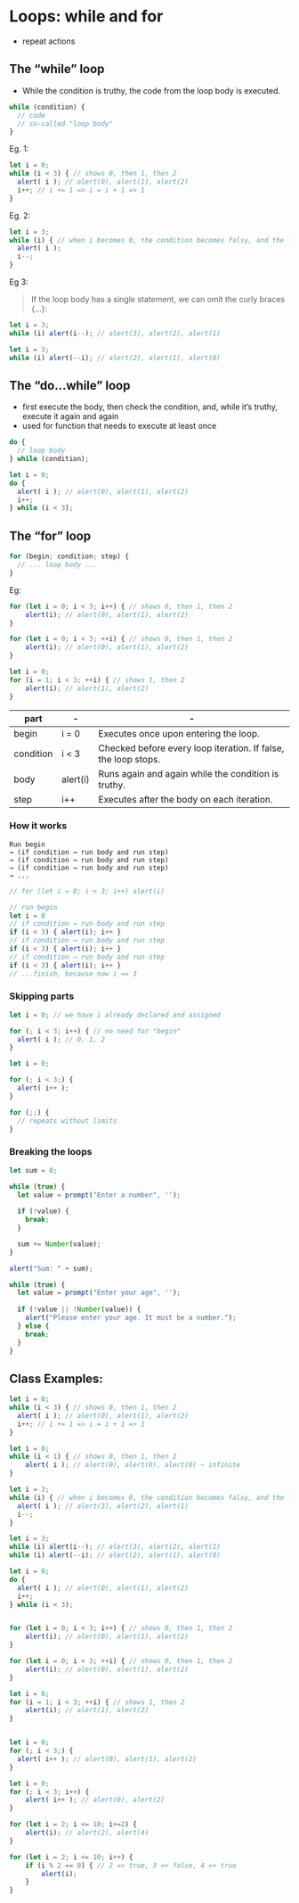 # Loops: while and for
- repeat actions

## The “while” loop
- While the condition is truthy, the code from the loop body is executed.
``` JavaScript
while (condition) {
  // code
  // so-called "loop body"
}
```

Eg. 1:
``` JavaScript
let i = 0;
while (i < 3) { // shows 0, then 1, then 2
  alert( i ); // alert(0), alert(1), alert(2)
  i++; // i += 1 => i = i + 1 => 1
}

```

Eg. 2:
``` JavaScript
let i = 3;
while (i) { // when i becomes 0, the condition becomes falsy, and the loop stops
  alert( i );
  i--;
}
```

Eg 3:
> If the loop body has a single statement, we can omit the curly braces {…}:
``` JavaScript
let i = 3;
while (i) alert(i--); // alert(3), alert(2), alert(1)

let i = 3;
while (i) alert(--i); // alert(2), alert(1), alert(0)
```

## The “do…while” loop
- first execute the body, then check the condition, and, while it’s truthy, execute it again and again
- used for function that needs to execute at least once
``` JavaScript
do {
  // loop body
} while (condition);
```

``` JavaScript
let i = 0;
do {
  alert( i ); // alert(0), alert(1), alert(2)
  i++;
} while (i < 3); 
```

## The “for” loop
``` JavaScript
for (begin; condition; step) {
  // ... loop body ...
}
```

Eg: 
``` JavaScript
for (let i = 0; i < 3; i++) { // shows 0, then 1, then 2
    alert(i); // alert(0), alert(1), alert(2)
}

for (let i = 0; i < 3; ++i) { // shows 0, then 1, then 2
    alert(i); // alert(0), alert(1), alert(2) 
}

let i = 0;
for (i = 1; i < 3; ++i) { // shows 1, then 2
    alert(i); // alert(1), alert(2)
}
```
| part | - | - |
| -- | -- | -- |
| begin | i = 0 | Executes once upon entering the loop. |
| condition | i < 3 | Checked before every loop iteration. If false, the loop stops. |
| body | alert(i) | Runs again and again while the condition is truthy. |
| step | i++ | Executes after the body on each iteration. |

### How it works
```
Run begin
→ (if condition → run body and run step)
→ (if condition → run body and run step)
→ (if condition → run body and run step)
→ ...
```

``` JavaScript
// for (let i = 0; i < 3; i++) alert(i)

// run begin
let i = 0
// if condition → run body and run step
if (i < 3) { alert(i); i++ }
// if condition → run body and run step
if (i < 3) { alert(i); i++ }
// if condition → run body and run step
if (i < 3) { alert(i); i++ }
// ...finish, because now i == 3
```

### Skipping parts
``` JavaScript
let i = 0; // we have i already declared and assigned

for (; i < 3; i++) { // no need for "begin"
  alert( i ); // 0, 1, 2
}
```

``` JavaScript
let i = 0;

for (; i < 3;) {
  alert( i++ );
}
```

``` JavaScript
for (;;) {
  // repeats without limits
}
```


### Breaking the loops

``` JavaScript
let sum = 0;

while (true) {
  let value = prompt("Enter a number", '');
  
  if (!value) {
    break;
  }

  sum += Number(value);
}

alert("Sum: " + sum);

while (true) {
  let value = prompt("Enter your age", '');
  
  if (!value || !Number(value)) {
    alert("Please enter your age. It must be a number.");
  } else {
    break;
  }
}
```

## Class Examples:
``` JavaScript
let i = 0;
while (i < 3) { // shows 0, then 1, then 2
  alert( i ); // alert(0), alert(1), alert(2)
  i++; // i += 1 => i = i + 1 => 1
}

let i = 0;
while (i < 1) { // shows 0, then 1, then 2
    alert( i ); // alert(0), alert(0), alert(0) ~ infinite
}

let i = 3;
while (i) { // when i becomes 0, the condition becomes falsy, and the loop stops
  alert( i ); // alert(3), alert(2), alert(1)
  i--;
}

let i = 3;
while (i) alert(i--); // alert(3), alert(2), alert(1)
while (i) alert(--i); // alert(2), alert(1), alert(0)

let i = 0;
do {
  alert( i ); // alert(0), alert(1), alert(2)
  i++;
} while (i < 3); 


for (let i = 0; i < 3; i++) { // shows 0, then 1, then 2
    alert(i); // alert(0), alert(1), alert(2)
}

for (let i = 0; i < 3; ++i) { // shows 0, then 1, then 2
    alert(i); // alert(0), alert(1), alert(2) 
}

let i = 0;
for (i = 1; i < 3; ++i) { // shows 1, then 2
    alert(i); // alert(1), alert(2)
}


let i = 0;
for (; i < 3;) {
  alert( i++ ); // alert(0), alert(1), alert(2)
}

let i = 0;
for (; i < 3; i++) {
    alert( i++ ); // alert(0), alert(2)
}

for (let i = 2; i <= 10; i+=2) {
    alert(i); // alert(2), alert(4)
}

for (let i = 2; i <= 10; i++) {
    if (i % 2 == 0) { // 2 => true, 3 => false, 4 => true
        alert(i);
    }
}
```
